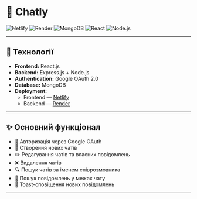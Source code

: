# 💬 Chatly

![Netlify](https://img.shields.io/badge/Frontend-Netlify-brightgreen)
![Render](https://img.shields.io/badge/Backend-Render-blue)
![MongoDB](https://img.shields.io/badge/Database-MongoDB-green)
![React](https://img.shields.io/badge/Client-React-lightgrey)
![Node.js](https://img.shields.io/badge/Server-Express.js-yellow)

---

## 🔧 Технології

- **Frontend:** React.js
- **Backend:** Express.js + Node.js
- **Authentication:** Google OAuth 2.0
- **Database:** MongoDB
- **Deployment:**
  - Frontend — [Netlify](https://www.netlify.com/)
  - Backend — [Render](https://render.com/)

---

## ✨ Основний функціонал

- 🔐 Авторизація через Google OAuth
- 💬 Створення нових чатів
- ✏️ Редагування чатів та власних повідомлень
- ❌ Видалення чатів
- 🔍 Пошук чатів за іменем співрозмовника
- 📜 Пошук повідомлень у межах чату
- 🔔 Toast-сповіщення нових повідомлень

---
